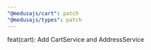 ```yaml
---
"@medusajs/cart": patch
"@medusajs/types": patch
---
```


feat(cart): Add CartService and AddressService
